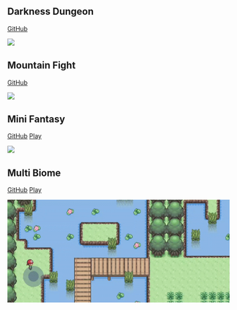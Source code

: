 ## Darkness Dungeon
[GitHub](https://github.com/RafaelBarbosatec/darkness_dungeon) 

![](_media/example_darkness.gif)

## Mountain Fight
[GitHub](https://github.com/RafaelBarbosatec/mountain_fight)

![](_media/example_fight.gif)

## Mini Fantasy
[GitHub](https://github.com/RafaelBarbosatec/mini_fantasy) [Play](https://bonfire-engine.github.io/examples/mini_fantasy/)

![](_media/example_mini_fantasy.gif)

## Multi Biome
[GitHub](https://github.com/RafaelBarbosatec/multi-biome) [Play](https://bonfire-engine.github.io/examples/multi_biome/)

![](_media/example_multi_biome.gif)

